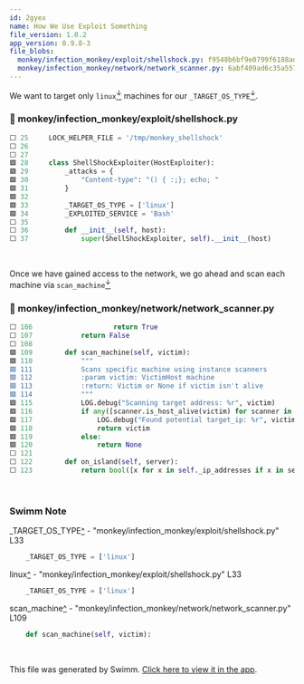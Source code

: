 ```yaml
---
id: 2gyex
name: How We Use Exploit Something
file_version: 1.0.2
app_version: 0.9.8-3
file_blobs:
  monkey/infection_monkey/exploit/shellshock.py: f9548b6bf9e0799f6188ad3e21640d724d67f56e
  monkey/infection_monkey/network/network_scanner.py: 6abf409ad6c35a557733d518e80e13ee8a3cebd1
---
```


We want to target only `linux`[<sup id="1WwU7L">↓</sup>](#f-1WwU7L) machines for our `_TARGET_OS_TYPE`[<sup id="zwjJg">↓</sup>](#f-zwjJg).
<!-- NOTE-swimm-snippet: the lines below link your snippet to Swimm -->
### 📄 monkey/infection_monkey/exploit/shellshock.py
```python
⬜ 25     LOCK_HELPER_FILE = '/tmp/monkey_shellshock'
⬜ 26     
⬜ 27     
🟩 28     class ShellShockExploiter(HostExploiter):
🟩 29         _attacks = {
🟩 30             "Content-type": "() { :;}; echo; "
🟩 31         }
🟩 32     
🟩 33         _TARGET_OS_TYPE = ['linux']
🟩 34         _EXPLOITED_SERVICE = 'Bash'
⬜ 35     
⬜ 36         def __init__(self, host):
⬜ 37             super(ShellShockExploiter, self).__init__(host)
```

<br/>

Once we have gained access to the network, we go ahead and scan each machine via `scan_machine`[<sup id="Z10iQoV">↓</sup>](#f-Z10iQoV)
<!-- NOTE-swimm-snippet: the lines below link your snippet to Swimm -->
### 📄 monkey/infection_monkey/network/network_scanner.py
```python
⬜ 106                    return True
⬜ 107            return False
⬜ 108    
🟩 109        def scan_machine(self, victim):
🟩 110            """
🟩 111            Scans specific machine using instance scanners
🟩 112            :param victim: VictimHost machine
🟩 113            :return: Victim or None if victim isn't alive
🟩 114            """
🟩 115            LOG.debug("Scanning target address: %r", victim)
🟩 116            if any([scanner.is_host_alive(victim) for scanner in self.scanners]):
🟩 117                LOG.debug("Found potential target_ip: %r", victim)
🟩 118                return victim
🟩 119            else:
🟩 120                return None
⬜ 121    
⬜ 122        def on_island(self, server):
⬜ 123            return bool([x for x in self._ip_addresses if x in server])
```

<br/>

<!-- THIS IS AN AUTOGENERATED SECTION. DO NOT EDIT THIS SECTION DIRECTLY -->
### Swimm Note

<span id="f-zwjJg">_TARGET_OS_TYPE</span>[^](#zwjJg) - "monkey/infection_monkey/exploit/shellshock.py" L33
```python
    _TARGET_OS_TYPE = ['linux']
```

<span id="f-1WwU7L">linux</span>[^](#1WwU7L) - "monkey/infection_monkey/exploit/shellshock.py" L33
```python
    _TARGET_OS_TYPE = ['linux']
```

<span id="f-Z10iQoV">scan_machine</span>[^](#Z10iQoV) - "monkey/infection_monkey/network/network_scanner.py" L109
```python
    def scan_machine(self, victim):
```

<br/>

This file was generated by Swimm. [Click here to view it in the app](https://app.swimm.io/repos/Z2l0aHViJTNBJTNBYmFja2VuZC1zd2ltbSUzQSUzQXJpY2FyZG9sb3Blemc=/docs/2gyex).